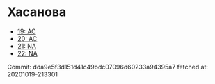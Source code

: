 # Хасанова
- [19: AC](19.md)
- [20: AC](20.md)
- [21: NA](21.md)
- [22: NA](22.md)

Commit: dda9e5f3d151d41c49bdc07096d60233a94395a7
 fetched at: 20201019-213301

